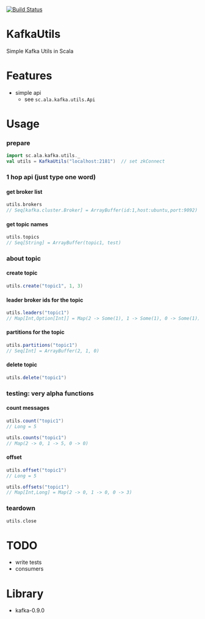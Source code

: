 [![Build Status](https://travis-ci.org/maiha/kafka-utils.svg?branch=master)](https://travis-ci.org/maiha/kafka-utils)

# KafkaUtils

Simple Kafka Utils in Scala

Features
========

- simple api
  - see `sc.ala.kafka.utils.Api`

Usage
=====

### prepare

```scala
import sc.ala.kafka.utils._
val utils = KafkaUtils("localhost:2181")  // set zkConnect
```

### 1 hop api (just type one word)

#### get broker list

```scala
utils.brokers
// Seq[kafka.cluster.Broker] = ArrayBuffer(id:1,host:ubuntu,port:9092)
```

#### get topic names

```scala
utils.topics
// Seq[String] = ArrayBuffer(topic1, test)
```

### about topic

#### create topic

```scala
utils.create("topic1", 1, 3)
```

#### leader broker ids for the topic

```scala
utils.leaders("topic1")
// Map[Int,Option[Int]] = Map(2 -> Some(1), 1 -> Some(1), 0 -> Some(1))
```

#### partitions for the topic

```scala
utils.partitions("topic1")
// Seq[Int] = ArrayBuffer(2, 1, 0)
```

#### delete topic

```scala
utils.delete("topic1")
```

### testing: very alpha functions

#### count messages

```scala
utils.count("topic1")
// Long = 5

utils.counts("topic1")
// Map(2 -> 0, 1 -> 5, 0 -> 0)
```

#### offset


```scala
utils.offset("topic1")
// Long = 5

utils.offsets("topic1")
// Map[Int,Long] = Map(2 -> 0, 1 -> 0, 0 -> 3)
```

### teardown

```scala
utils.close
```

TODO
====

- write tests
- consumers

Library
=======

- kafka-0.9.0
